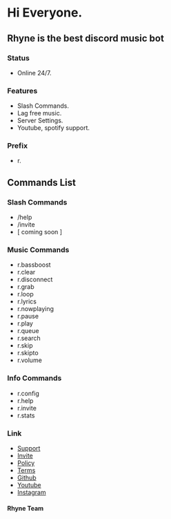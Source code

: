 # Hi Everyone.
## Rhyne is the best discord music bot

### Status
- Online 24/7.

### Features
- Slash Commands.
- Lag free music.
- Server Settings.
- Youtube, spotify support.

### Prefix
- r.

## Commands List

### Slash Commands

- /help
- /invite
- [ coming soon ]

### Music Commands

- r.bassboost
- r.clear
- r.disconnect
- r.grab
- r.loop 
- r.lyrics 
- r.nowplaying
- r.pause
- r.play 
- r.queue
- r.search
- r.skip
- r.skipto
- r.volume
 

### Info Commands

- r.config 
- r.help
- r.invite
- r.stats

### Link
- [Support](https://dsc.gg/rhyne.support/)
- [Invite](https://dsc.gg/rhyne/)
- [Policy](https://rhivyofficial.gitbook.io/rhyne_discord_bot/privacy-policy/)
- [Terms](https://rhivyofficial.gitbook.io/rhyne_discord_bot/)
- [Github](https://github.com/RhyneOfficial/rhyne-bot/)
- [Youtube](https://youtube.com/channel/UC1-oRS1FY-wTFuNzM4qMGRQ)
- [Instagram](https://instagram.com/@rhyne.official)

#### Rhyne Team
